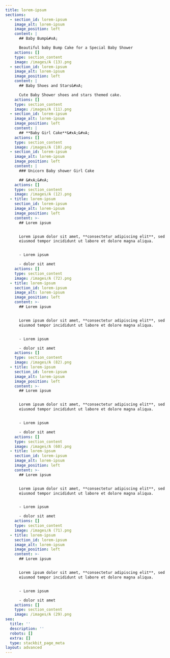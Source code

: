 ```yaml
---
title: lorem-ipsum
sections:
  - section_id: lorem-ipsum
    image_alt: lorem-ipsum
    image_position: left
    content: |
      ## Baby Bump&#xA;

      Beautiful baby Bump Cake for a Special Baby Shower
    actions: []
    type: section_content
    image: /images/A (13).png
  - section_id: lorem-ipsum
    image_alt: lorem-ipsum
    image_position: left
    content: |
      ## Baby Shoes and Stars&#xA;

      Cute Baby Shower shoes and stars themed cake.
    actions: []
    type: section_content
    image: /images/A (11).png
  - section_id: lorem-ipsum
    image_alt: lorem-ipsum
    image_position: left
    content: |
      ## **Baby Girl Cake**&#xA;&#xA;
    actions: []
    type: section_content
    image: /images/A (10).png
  - section_id: lorem-ipsum
    image_alt: lorem-ipsum
    image_position: left
    content: |
      ### Unicorn Baby shower Girl Cake

      ## &#xA;&#xA;
    actions: []
    type: section_content
    image: /images/A (12).png
  - title: lorem-ipsum
    section_id: lorem-ipsum
    image_alt: lorem-ipsum
    image_position: left
    content: >-
      ## Lorem ipsum


      Lorem ipsum dolor sit amet, **consectetur adipiscing elit**, sed do
      eiusmod tempor incididunt ut labore et dolore magna aliqua.


      - Lorem ipsum

      - dolor sit amet
    actions: []
    type: section_content
    image: /images/A (72).png
  - title: lorem-ipsum
    section_id: lorem-ipsum
    image_alt: lorem-ipsum
    image_position: left
    content: >-
      ## Lorem ipsum


      Lorem ipsum dolor sit amet, **consectetur adipiscing elit**, sed do
      eiusmod tempor incididunt ut labore et dolore magna aliqua.


      - Lorem ipsum

      - dolor sit amet
    actions: []
    type: section_content
    image: /images/A (82).png
  - title: lorem-ipsum
    section_id: lorem-ipsum
    image_alt: lorem-ipsum
    image_position: left
    content: >-
      ## Lorem ipsum


      Lorem ipsum dolor sit amet, **consectetur adipiscing elit**, sed do
      eiusmod tempor incididunt ut labore et dolore magna aliqua.


      - Lorem ipsum

      - dolor sit amet
    actions: []
    type: section_content
    image: /images/A (60).png
  - title: lorem-ipsum
    section_id: lorem-ipsum
    image_alt: lorem-ipsum
    image_position: left
    content: >-
      ## Lorem ipsum


      Lorem ipsum dolor sit amet, **consectetur adipiscing elit**, sed do
      eiusmod tempor incididunt ut labore et dolore magna aliqua.


      - Lorem ipsum

      - dolor sit amet
    actions: []
    type: section_content
    image: /images/A (71).png
  - title: lorem-ipsum
    section_id: lorem-ipsum
    image_alt: lorem-ipsum
    image_position: left
    content: >-
      ## Lorem ipsum


      Lorem ipsum dolor sit amet, **consectetur adipiscing elit**, sed do
      eiusmod tempor incididunt ut labore et dolore magna aliqua.


      - Lorem ipsum

      - dolor sit amet
    actions: []
    type: section_content
    image: /images/A (29).png
seo:
  title: ''
  description: ''
  robots: []
  extra: []
  type: stackbit_page_meta
layout: advanced
---
```

